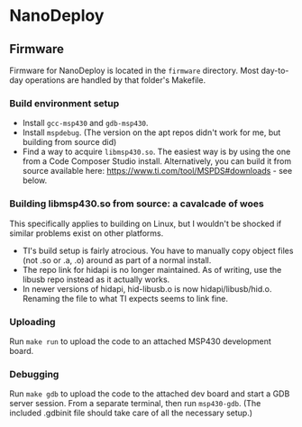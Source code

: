 # NanoDeploy

## Firmware

Firmware for NanoDeploy is located in the `firmware` directory. Most day-to-day
operations are handled by that folder's Makefile.

### Build environment setup

* Install `gcc-msp430` and `gdb-msp430`.
* Install `mspdebug`. (The version on the apt repos didn't work for me, but building from source did)
* Find a way to acquire `libmsp430.so`. The easiest way is by using the one from
  a Code Composer Studio install. Alternatively, you can build it from source 
  available here: https://www.ti.com/tool/MSPDS#downloads - see below.

### Building libmsp430.so from source: a cavalcade of woes

This specifically applies to building on Linux, but I wouldn't be shocked if
similar problems exist on other platforms.

* TI's build setup is fairly atrocious. You have to manually copy object files
  (not .so or .a, .o) around as part of a normal install.
* The repo link for hidapi is no longer maintained. As of writing, use the
  libusb repo instead as it actually works.
* In newer versions of hidapi, hid-libusb.o is now hidapi/libusb/hid.o. Renaming
  the file to what TI expects seems to link fine.

### Uploading

Run `make run` to upload the code to an attached MSP430 development board.

### Debugging

Run `make gdb` to upload the code to the attached dev board and start a GDB
server session. From a separate terminal, then run `msp430-gdb`. (The included
.gdbinit file should take care of all the necessary setup.)